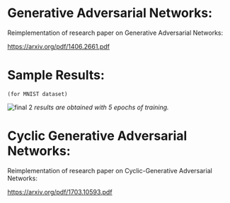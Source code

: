# Generative Adversarial Networks:
Reimplementation of research  paper on Generative Adversarial Networks:

https://arxiv.org/pdf/1406.2661.pdf

# Sample Results:
    (for MNIST dataset)
![final 2](https://user-images.githubusercontent.com/34411770/49968322-7ed02380-ff4b-11e8-86a8-378e742cd9b5.png)
    *results are obtained with 5 epochs of training.*


# Cyclic Generative Adversarial Networks:
Reimplementation of research paper on Cyclic-Generative Adversarial Networks:

https://arxiv.org/pdf/1703.10593.pdf
